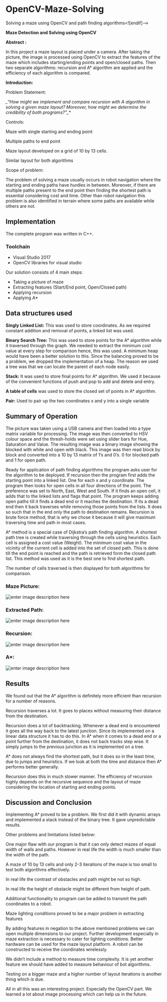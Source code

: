 # OpenCV-Maze-Solving
Solving a maze using OpenCV and path finding algorithms<![endif]-->

**Maze Detection and Solving using OpenCV**

**Abstract :**

In this project a maze layout is placed under a camera. After taking the picture, the image is processed using OpenCV to extract the features of the maze which includes starting/ending points and open/closed paths. Then two separate algorithms: recursion and A* algorithm are applied and the efficiency of each algorithm is compared.

**Introduction:**

Problem Statement:

**_“How might we implement and compare recursion with A* algorithm in solving a given maze layout? Moreover, how might we determine the credibility of both programs?”_**

Controls:

Maze with single starting and ending point

Multiple paths to end point

Maze layout developed on a grid of 10 by 13 cells.

Similar layout for both algorithms

Scope of problem:

The problem of solving a maze usually occurs in robot navigation where the starting and ending paths have hurdles in between. Moreover, if there are multiple paths present to the end point then finding the shortest path is essential considering cost and time. Other than robot navigation this problem is also identified in terrain where some paths are available while others are not.

## Implementation

The complete program was written in C++.

### Toolchain
 - Visual Studio 2017
 - OpenCV libraries for visual studio

Our solution consists of 4 main steps:

 - Taking a picture of maze
 - Extracting features (Start/End point, Open/Closed path)
 - Applying recursion
 - Applying A*

## Data structures used

**Singly Linked List:** This was used to store coordinates. As we required constant addition and removal of points, a linked list was used.

**Binary Search Tree:** This was used to store points for the A* algorithm while it traversed through the graph. We needed to extract the minimum cost value at every step for comparison hence, this was used. A minimum heap would have been a better solution to this. Since the balancing proved to be a problem, we dropped the implementation of a heap. The reason we used a tree was that we can locate the parent of each node easily.

**Stack:** It was used to store final points for A* algorithm. We used it because of the convenient functions of push and pop to add and delete and entry.

**A table of cells** was used to store the closed set of points in A* algorithm.

**Pair:** Used to pair up the two coordinates x and y into a single variable


## Summary of Operation

The picture was taken using a USB camera and then loaded into a type matrix variable for processing. The image was then converted to HSV colour space and the thresh-holds were set using slider bars for Hue, Saturation and Value. The resulting image was a binary image showing the blocked with white and open with black. This image was then read block by block and converted into a 10 by 13 matrix of 1’s and 0’s. 0 for blocked path and 1 for open path.

Ready for application of path finding algorithms the program asks user for the algorithm to be deployed. If recursion then the program first adds the starting point into a linked list. One for each x and y coordinate. The program then looks for open cells in all four directions of the point. The preference was set to North, East, West and South. If it finds an open cell, it adds that to the linked lists and flags that point. The program keeps adding open paths till it finds a dead end or it reaches the destination. If its a dead end then it back traverses while removing those points from the lists. It does so such that in the end only the path to destination remains. Recursion is brute force method, that is why we chose it because it will give maximum traversing time and path in most cases.

A* method is a special case of Dijkstra’s path finding algorithm. A shortest path tree is created while traversing through the cells using heuristics. Each cell is assigned a cost value (Weight). The minimum cost value in the vicinity of the current cell is added into the set of closed path. This is done till the end point is reached and the path is retrieved form the closed path list. This method was used as it is the best one to find shortest path.

The number of cells traversed is then displayed for both algorithms for comparison.


### Maze Picture:

![enter image description here](https://github.com/ShaheerSajid/OpenCV-Maze-Solving/blob/main/images/Picture1.png)

### Extracted Path:

![enter image description here](https://github.com/ShaheerSajid/OpenCV-Maze-Solving/blob/main/images/Picture2.png)

### Recursion:

![enter image description here](https://github.com/ShaheerSajid/OpenCV-Maze-Solving/blob/main/images/Picture3.png)

### A*:

![enter image description here](https://github.com/ShaheerSajid/OpenCV-Maze-Solving/blob/main/images/Picture4.png)


## Results

We found out that the A* algorithm is definitely more efficient than recursion for a number of reasons.

Recursion traverses a lot. It goes to places without measuring their distance from the destination.

Recursion does a lot of backtracking. Whenever a dead end is encountered it goes all the way back to the latest junction. Since its implemented on a linear data structure it has to do this. In A* when it comes to a dead end or a point further from the destination, it does not back tracks step wise. It simply jumps to the previous junction as it is implemented on a tree.

A* does not always find the shortest path, but it does so in the least time, due to jumps and heuristics. If we look at both the time and distance then A* performs better generally.

Recursion does this in much slower manner. The efficiency of recursion highly depends on the recursive sequence and the layout of maze considering the location of starting and ending points.

## Discussion and Conclusion

Implementing A* proved to be a problem. We first did it with dynamic arrays and implemented a stack instead of the binary tree. It gave unpredictable results.

Other problems and limitations listed below:

One major flaw with our program is that it can only detect mazes of equal width of walls and paths. However in real life the width is much smaller than the width of the path.

A maze of 10 by 13 cells and only 2-3 iterations of the maze is too small to test both algorithms effectively.

In real life the contrast of obstacles and path might be not so high.

In real life the height of obstacle might be different from height of path.

Additional functionality to program can be added to transmit the path coordinates to a robot.

Maze lighting conditions proved to be a major problem in extracting features

By adding features in negation to the above mentioned problems we can open multiple dimensions to our project. Further development especially in maze extraction is necessary to cater for lighting conditions. Better hardware can be used for the maze layout platform. A robot can be constructed to receive the coordinates wirelessly.

We didn’t include a method to measure time complexity. It is yet another feature we should have added to measure behaviour of bot algorithms.

Testing on a bigger maze and a higher number of layout iterations is another thing which is due.

All in all this was an interesting project. Especially the OpenCV part. We learned a lot about image processing which can help us in the future.
<!--stackedit_data:
eyJoaXN0b3J5IjpbMjEzNjE2ODk1NCwyMDE1NTMyNzUxXX0=
-->